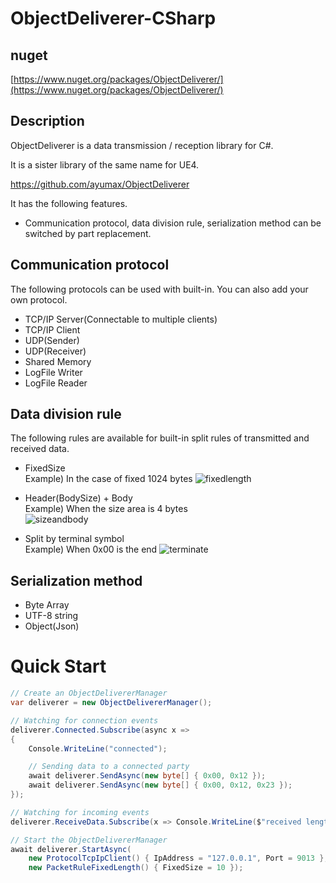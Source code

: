 # ObjectDeliverer-CSharp

## nuget
[https://www.nuget.org/packages/ObjectDeliverer/](https://www.nuget.org/packages/ObjectDeliverer/)

## Description
ObjectDeliverer is a data transmission / reception library for C#.

It is a sister library of the same name for UE4.

https://github.com/ayumax/ObjectDeliverer

It has the following features.

+ Communication protocol, data division rule, serialization method can be switched by part replacement.

## Communication protocol
The following protocols can be used with built-in.
You can also add your own protocol.
+ TCP/IP Server(Connectable to multiple clients)
+ TCP/IP Client
+ UDP(Sender)
+ UDP(Receiver)
+ Shared Memory
+ LogFile Writer
+ LogFile Reader

## Data division rule
The following rules are available for built-in split rules of transmitted and received data.
+ FixedSize  
	Example) In the case of fixed 1024 bytes
	![fixedlength](https://user-images.githubusercontent.com/8191970/56475737-7d999f00-64c7-11e9-8e9e-0182f1af8156.png)


+ Header(BodySize) + Body  
	Example) When the size area is 4 bytes  
	![sizeandbody](https://user-images.githubusercontent.com/8191970/56475796-6e672100-64c8-11e9-8cf0-6524f2899be0.png)


+ Split by terminal symbol  
	Example) When 0x00 is the end
	![terminate](https://user-images.githubusercontent.com/8191970/56475740-82f6e980-64c7-11e9-91a6-05d77cfdbd60.png)

## Serialization method
+ Byte Array
+ UTF-8 string
+ Object(Json)


# Quick Start

```cs
// Create an ObjectDelivererManager
var deliverer = new ObjectDelivererManager();

// Watching for connection events
deliverer.Connected.Subscribe(async x =>
{
    Console.WriteLine("connected");

    // Sending data to a connected party
    await deliverer.SendAsync(new byte[] { 0x00, 0x12 });
    await deliverer.SendAsync(new byte[] { 0x00, 0x12, 0x23 });
});

// Watching for incoming events
deliverer.ReceiveData.Subscribe(x => Console.WriteLine($"received length = {x.Buffer.Length}"));

// Start the ObjectDelivererManager
await deliverer.StartAsync(
    new ProtocolTcpIpClient() { IpAddress = "127.0.0.1", Port = 9013 },
    new PacketRuleFixedLength() { FixedSize = 10 });
```
